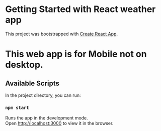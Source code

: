 # Getting Started with React weather app

This project was bootstrapped with [Create React App](https://github.com/facebook/create-react-app).

# This web app is for Mobile not on desktop.

## Available Scripts

In the project directory, you can run:

### `npm start`

Runs the app in the development mode.\
Open [http://localhost:3000](http://localhost:3000) to view it in the browser.


